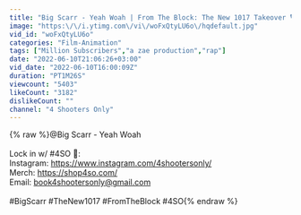```yaml
---
title: "Big Scarr - Yeah Woah | From The Block: The New 1017 Takeover 🎙"
image: "https:\/\/i.ytimg.com\/vi\/woFxQtyLU6o\/hqdefault.jpg"
vid_id: "woFxQtyLU6o"
categories: "Film-Animation"
tags: ["Million Subscribers","a zae production","rap"]
date: "2022-06-10T21:06:26+03:00"
vid_date: "2022-06-10T16:00:09Z"
duration: "PT1M26S"
viewcount: "5403"
likeCount: "3182"
dislikeCount: ""
channel: "4 Shooters Only"
---
```

{% raw %}@Big Scarr - Yeah Woah<br /><br />Lock in w/ #4SO 🎯:<br />Instagram: <a rel="nofollow" target="blank" href="https://www.instagram.com/4shootersonly/">https://www.instagram.com/4shootersonly/</a><br />Merch: <a rel="nofollow" target="blank" href="https://shop4so.com/">https://shop4so.com/</a> <br />Email: book4shootersonly@gmail.com<br /><br /> #BigScarr #TheNew1017 #FromTheBlock #4SO{% endraw %}
